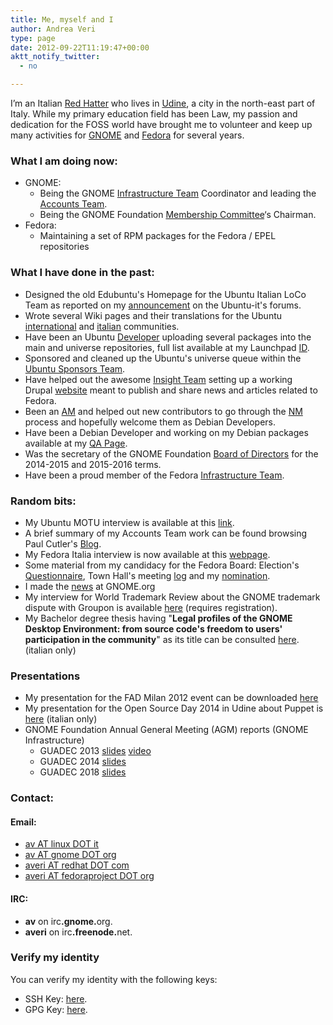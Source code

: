 ```yaml
---
title: Me, myself and I
author: Andrea Veri
type: page
date: 2012-09-22T11:19:47+00:00
aktt_notify_twitter:
  - no

---
```

I&#8217;m an Italian [Red Hatter][1] who lives in [Udine][2], a city in the north-east part of Italy. While my primary education field has been Law, my passion and dedication for the FOSS world have brought me to volunteer and keep up many activities for [GNOME][3] and [Fedora][4] for several years.

### What I am doing now:

  * GNOME: 
      * Being the GNOME [Infrastructure Team][5] Coordinator and leading the [Accounts Team][6].
      * Being the GNOME Foundation [Membership Committee][7]&#8216;s Chairman.
  * Fedora: 
      * Maintaining a set of RPM packages for the Fedora / EPEL repositories

### What I have done in the past:

  * Designed the old Edubuntu's Homepage for the Ubuntu Italian LoCo Team as reported on my [announcement][10] on the Ubuntu-it's forums.
  * Wrote several Wiki pages and their translations for the Ubuntu [international][11] and [italian][12] communities.
  * Have been an Ubuntu [Developer][13] uploading several packages into the main and universe repositories, full list available at my Launchpad [ID][14].
  * Sponsored and cleaned up the Ubuntu's universe queue within the [Ubuntu Sponsors Team][15].
  * Have helped out the awesome [Insight Team][16] setting up a working Drupal [website][17] meant to publish and share news and articles related to Fedora.
  * Been an [AM][18] and helped out new contributors to go through the [NM][19] process and hopefully welcome them as Debian Developers.
  * Have been a Debian Developer and working on my Debian packages available at my [QA Page][20].
  * Was the secretary of the GNOME Foundation [Board of Directors][21] for the 2014-2015 and 2015-2016 terms.
  * Have been a proud member of the Fedora [Infrastructure Team][8].

### Random bits:

  * My Ubuntu MOTU interview is available at this [link][22].
  * A brief summary of my Accounts Team work can be found browsing Paul Cutler's [Blog][24].
  * My Fedora Italia interview is now available at this [webpage][25].
  * Some material from my candidacy for the Fedora Board: Election's [Questionnaire][26], Town Hall's meeting [log][27] and my [nomination][28].
  * I made the [news][29] at GNOME.org
  * My interview for World Trademark Review about the GNOME trademark dispute with Groupon is available [here][30] (requires registration).
  * My Bachelor degree thesis having "**<span class="il">Legal</span> profiles of <span class="il">the </span><span class="il">GNOME</span> Desktop Environment: from source code's freedom to users' participation in the community**" as its title can be consulted [here][31]. (italian only)

### Presentations

  * My presentation for the FAD Milan 2012 event can be downloaded [here][32]
  * My presentation for the Open Source Day 2014 in Udine about Puppet is [here][33] (italian only)
  * GNOME Foundation Annual General Meeting (AGM) reports (GNOME Infrastructure)
    * GUADEC 2013 [slides](http://www.dragonsreach.it/wp-content/uploads/2013/08/The-GNOME-Infrastructure.odp) [video](http://www.superlectures.com/guadec2013/the-gnome-infrastructure) 
    * GUADEC 2014 [slides](https://www.dragonsreach.it/files/guadec-reports/guadec2014.html)
    * GUADEC 2018 [slides](https://www.dragonsreach.it/files/guadec-reports/guadec2018.html)

### Contact:

#### Email:

  * [av AT linux DOT it][34]
  * [av AT gnome DOT org][35]
  * [averi AT redhat DOT com][36]
  * [averi AT fedoraproject DOT org][37]

#### IRC:

  * **av** on irc<span style="font-weight: bold;">.gnome.</span>org.
  * **averi** on irc<span style="font-weight: bold;">.freenode.</span>net.

### Verify my identity

You can verify my identity with the following keys:

  * SSH Key: [here][38].
  * GPG Key: [here][39].

 [1]: https://www.redhat.com
 [2]: https://en.wikipedia.org/wiki/Udine
 [3]: https://www.gnome.org
 [4]: https://www.fedoraproject.org
 [5]: https://wiki.gnome.org/Sysadmin/Team
 [6]: https://wiki.gnome.org/AccountsTeam
 [7]: https://wiki.gnome.org/MembershipCommittee
 [8]: https://fedoraproject.org/wiki/Infrastructure
 [10]: https://forum.ubuntu-it.org/index.php?topic=79871.0
 [11]: https://wiki.ubuntu.com/AndreaVeri
 [12]: https://wiki.ubuntu-it.org/AndreaVeri
 [13]: https://launchpad.net/~motu
 [14]: https://launchpad.net/~av/+uploaded-packages
 [15]: https://launchpad.net/~ubuntu-sponsors
 [16]: https://fedoraproject.org/wiki/Insight
 [17]: https://insight.fedoraproject.org
 [18]: https://nm.debian.org/whoisam.php
 [19]: https://www.debian.org/devel/join/newmaint
 [20]: https://qa.debian.org/developer.php?login=and
 [21]: https://wiki.gnome.org/FoundationBoard
 [22]: https://behindmotu.wordpress.com/2007/10/16/andrea-veri
 [24]: https://www.paulcutler.org/blog/2010/01/gnome-accounts/ 
 [25]: http://www.fedora-it.org/news/justfedora/intervista-ad-andrea-veri-contributor-fedora-e-inventore-di-justfedora
 [26]: https://fedoraproject.org/wiki/F16_elections_questionnaire
 [27]: https://meetbot.fedoraproject.org/fedora-townhall/2011-05-30/fedora_board_town_hall.2011-05-30-19.01.log.html
 [28]: https://fedoraproject.org/w/index.php?title=Board_nominations&oldid=238761#Andrea_Veri_.28averi.29
 [29]: https://www.gnome.org/news/2013/03/behind-the-scene-andrea-veri-is-new-gnome-part-time-sysadmin/
 [30]: https://www.worldtrademarkreview.com/brand-management/groupon-trademark-back-down-shows-power-fired-community
 [31]: https://www.dragonsreach.it/files/Tesi-Andrea-Veri.pdf
 [32]: https://averi.fedorapeople.org/The-Fedora-Infrastructure.odp
 [33]: https://www.dragonsreach.it/files/open-source-day-2014 
 [34]: mailto:av@linux.it
 [35]: mailto:av@gnome.org
 [36]: mailto:averi@redhat.com
 [37]: mailto:averi@fedoraproject.org
 [38]: https://www.dragonsreach.it/files/ssh_key.asc
 [39]: https://www.dragonsreach.it/files/gpg_key.asc
